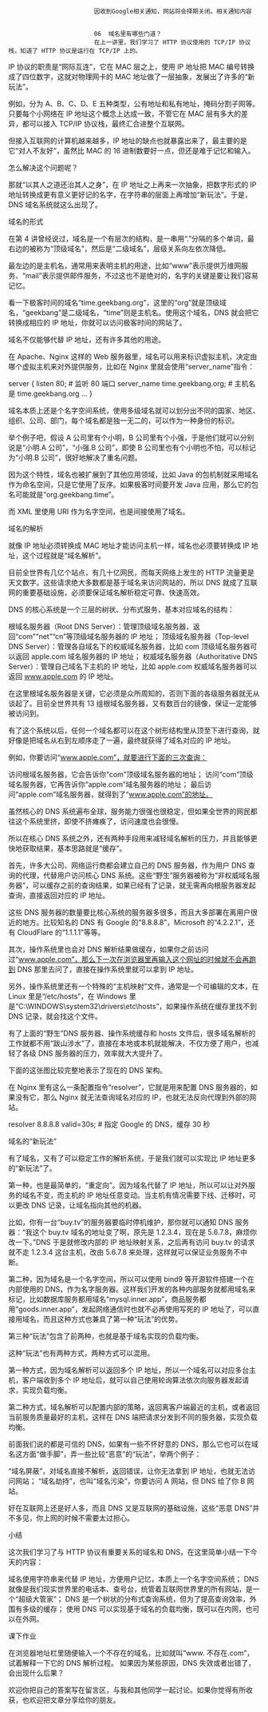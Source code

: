 
                            
                            因收到Google相关通知，网站将会择期关闭。相关通知内容
                            
                            
                            06  域名里有哪些门道？
                            在上一讲里，我们学习了 HTTP 协议使用的 TCP/IP 协议栈，知道了 HTTP 协议是运行在 TCP/IP 上的。

IP 协议的职责是“网际互连”，它在 MAC 层之上，使用 IP 地址把 MAC 编号转换成了四位数字，这就对物理网卡的 MAC 地址做了一层抽象，发展出了许多的“新玩法”。

例如，分为 A、B、C、D、E 五种类型，公有地址和私有地址，掩码分割子网等。只要每个小网络在 IP 地址这个概念上达成一致，不管它在 MAC 层有多大的差异，都可以接入 TCP/IP 协议栈，最终汇合进整个互联网。

但接入互联网的计算机越来越多，IP 地址的缺点也就暴露出来了，最主要的是它“对人不友好”，虽然比 MAC 的 16 进制数要好一点，但还是难于记忆和输入。

怎么解决这个问题呢？

那就“以其人之道还治其人之身”，在 IP 地址之上再来一次抽象，把数字形式的 IP 地址转换成更有意义更好记的名字，在字符串的层面上再增加“新玩法”。于是，DNS 域名系统就这么出现了。

域名的形式

在第 4 讲曾经说过，域名是一个有层次的结构，是一串用“.”分隔的多个单词，最右边的被称为“顶级域名”，然后是“二级域名”，层级关系向左依次降低。

最左边的是主机名，通常用来表明主机的用途，比如“www”表示提供万维网服务、“mail”表示提供邮件服务，不过这也不是绝对的，名字的关键是要让我们容易记忆。

看一下极客时间的域名“time.geekbang.org”，这里的“org”就是顶级域名，“geekbang”是二级域名，“time”则是主机名。使用这个域名，DNS 就会把它转换成相应的 IP 地址，你就可以访问极客时间的网站了。

域名不仅能够代替 IP 地址，还有许多其他的用途。

在 Apache、Nginx 这样的 Web 服务器里，域名可以用来标识虚拟主机，决定由哪个虚拟主机来对外提供服务，比如在 Nginx 里就会使用“server_name”指令：

server {
    listen 80;                       # 监听 80 端口
    server_name  time.geekbang.org;  # 主机名是 time.geekbang.org
    ...
}


域名本质上还是个名字空间系统，使用多级域名就可以划分出不同的国家、地区、组织、公司、部门，每个域名都是独一无二的，可以作为一种身份的标识。

举个例子吧，假设 A 公司里有个小明，B 公司里有个小强，于是他们就可以分别说是“小明.A 公司”，“小强.B 公司”，即使 B 公司里也有个小明也不怕，可以标记为“小明.B 公司”，很好地解决了重名问题。

因为这个特性，域名也被扩展到了其他应用领域，比如 Java 的包机制就采用域名作为命名空间，只是它使用了反序。如果极客时间要开发 Java 应用，那么它的包名可能就是“org.geekbang.time”。

而 XML 里使用 URI 作为名字空间，也是间接使用了域名。

域名的解析

就像 IP 地址必须转换成 MAC 地址才能访问主机一样，域名也必须要转换成 IP 地址，这个过程就是“域名解析”。

目前全世界有几亿个站点，有几十亿网民，而每天网络上发生的 HTTP 流量更是天文数字。这些请求绝大多数都是基于域名来访问网站的，所以 DNS 就成了互联网的重要基础设施，必须要保证域名解析稳定可靠、快速高效。

DNS 的核心系统是一个三层的树状、分布式服务，基本对应域名的结构：


根域名服务器（Root DNS Server）：管理顶级域名服务器，返回“com”“net”“cn”等顶级域名服务器的 IP 地址；
顶级域名服务器（Top-level DNS Server）：管理各自域名下的权威域名服务器，比如 com 顶级域名服务器可以返回 apple.com 域名服务器的 IP 地址；
权威域名服务器（Authoritative DNS Server）：管理自己域名下主机的 IP 地址，比如 apple.com 权威域名服务器可以返回 www.apple.com 的 IP 地址。




在这里根域名服务器是关键，它必须是众所周知的，否则下面的各级服务器就无从谈起了。目前全世界共有 13 组根域名服务器，又有数百台的镜像，保证一定能够被访问到。

有了这个系统以后，任何一个域名都可以在这个树形结构里从顶至下进行查询，就好像是把域名从右到左顺序走了一遍，最终就获得了域名对应的 IP 地址。

例如，你要访问“www.apple.com”，就要进行下面的三次查询：


访问根域名服务器，它会告诉你“com”顶级域名服务器的地址；
访问“com”顶级域名服务器，它再告诉你“apple.com”域名服务器的地址；
最后访问“apple.com”域名服务器，就得到了“www.apple.com”的地址。


虽然核心的 DNS 系统遍布全球，服务能力很强也很稳定，但如果全世界的网民都往这个系统里挤，即使不挤瘫痪了，访问速度也会很慢。

所以在核心 DNS 系统之外，还有两种手段用来减轻域名解析的压力，并且能够更快地获取结果，基本思路就是“缓存”。

首先，许多大公司、网络运行商都会建立自己的 DNS 服务器，作为用户 DNS 查询的代理，代替用户访问核心 DNS 系统。这些“野生”服务器被称为“非权威域名服务器”，可以缓存之前的查询结果，如果已经有了记录，就无需再向根服务器发起查询，直接返回对应的 IP 地址。

这些 DNS 服务器的数量要比核心系统的服务器多很多，而且大多部署在离用户很近的地方。比较知名的 DNS 有 Google 的“8.8.8.8”，Microsoft 的“4.2.2.1”，还有 CloudFlare 的“1.1.1.1”等等。

其次，操作系统里也会对 DNS 解析结果做缓存，如果你之前访问过“www.apple.com”，那么下一次在浏览器里再输入这个网址的时候就不会再跑到 DNS 那里去问了，直接在操作系统里就可以拿到 IP 地址。

另外，操作系统里还有一个特殊的“主机映射”文件，通常是一个可编辑的文本，在 Linux 里是“/etc/hosts”，在 Windows 里是“C:\WINDOWS\system32\drivers\etc\hosts”，如果操作系统在缓存里找不到 DNS 记录，就会找这个文件。

有了上面的“野生”DNS 服务器、操作系统缓存和 hosts 文件后，很多域名解析的工作就都不用“跋山涉水”了，直接在本地或本机就能解决，不仅方便了用户，也减轻了各级 DNS 服务器的压力，效率就大大提升了。

下面的这张图比较完整地表示了现在的 DNS 架构。



在 Nginx 里有这么一条配置指令“resolver”，它就是用来配置 DNS 服务器的，如果没有它，那么 Nginx 就无法查询域名对应的 IP，也就无法反向代理到外部的网站。

resolver 8.8.8.8 valid=30s;  # 指定 Google 的 DNS，缓存 30 秒


域名的“新玩法”

有了域名，又有了可以稳定工作的解析系统，于是我们就可以实现比 IP 地址更多的“新玩法”了。

第一种，也是最简单的，“重定向”。因为域名代替了 IP 地址，所以可以让对外服务的域名不变，而主机的 IP 地址任意变动。当主机有情况需要下线、迁移时，可以更改 DNS 记录，让域名指向其他的机器。

比如，你有一台“buy.tv”的服务器要临时停机维护，那你就可以通知 DNS 服务器：“我这个 buy.tv 域名的地址变了啊，原先是 1.2.3.4，现在是 5.6.7.8，麻烦你改一下。”DNS 于是就修改内部的 IP 地址映射关系，之后再有访问 buy.tv 的请求就不走 1.2.3.4 这台主机，改由 5.6.7.8 来处理，这样就可以保证业务服务不中断。

第二种，因为域名是一个名字空间，所以可以使用 bind9 等开源软件搭建一个在内部使用的 DNS，作为名字服务器。这样我们开发的各种内部服务就都用域名来标记，比如数据库服务都用域名“mysql.inner.app”，商品服务都用“goods.inner.app”，发起网络通信时也就不必再使用写死的 IP 地址了，可以直接用域名，而且这种方式也兼具了第一种“玩法”的优势。

第三种“玩法”包含了前两种，也就是基于域名实现的负载均衡。

这种“玩法”也有两种方式，两种方式可以混用。

第一种方式，因为域名解析可以返回多个 IP 地址，所以一个域名可以对应多台主机，客户端收到多个 IP 地址后，就可以自己使用轮询算法依次向服务器发起请求，实现负载均衡。

第二种方式，域名解析可以配置内部的策略，返回离客户端最近的主机，或者返回当前服务质量最好的主机，这样在 DNS 端把请求分发到不同的服务器，实现负载均衡。

前面我们说的都是可信的 DNS，如果有一些不怀好意的 DNS，那么它也可以在域名这方面“做手脚”，弄一些比较“恶意”的“玩法”，举两个例子：


“域名屏蔽”，对域名直接不解析，返回错误，让你无法拿到 IP 地址，也就无法访问网站；
“域名劫持”，也叫“域名污染”，你要访问 A 网站，但 DNS 给了你 B 网站。


好在互联网上还是好人多，而且 DNS 又是互联网的基础设施，这些“恶意 DNS”并不多见，你上网的时候不需要太过担心。

小结

这次我们学习了与 HTTP 协议有重要关系的域名和 DNS，在这里简单小结一下今天的内容：


域名使用字符串来代替 IP 地址，方便用户记忆，本质上一个名字空间系统；
DNS 就像是我们现实世界里的电话本、查号台，统管着互联网世界里的所有网站，是一个“超级大管家”；
DNS 是一个树状的分布式查询系统，但为了提高查询效率，外围有多级的缓存；
使用 DNS 可以实现基于域名的负载均衡，既可以在内网，也可以在外网。


课下作业


在浏览器地址栏里随便输入一个不存在的域名，比如就叫“www. 不存在.com”，试着解释一下它的 DNS 解析过程。
如果因为某些原因，DNS 失效或者出错了，会出现什么后果？


欢迎你把自己的答案写在留言区，与我和其他同学一起讨论。如果你觉得有所收获，也欢迎把文章分享给你的朋友。



                        
                        
                            